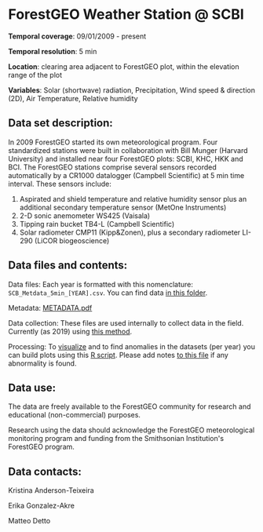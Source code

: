 # ForestGEO Weather Station @ SCBI

**Temporal coverage**: 09/01/2009 - present 

**Temporal resolution**: 5 min

**Location**: clearing area adjacent to ForestGEO plot, within the elevation range of the plot

**Variables**: Solar (shortwave) radiation, Precipitation, Wind speed & direction (2D), Air Temperature, Relative humidity 

## Data set description:
In 2009 ForestGEO started its own meteorological program. Four standardized stations were built in collaboration with Bill Munger (Harvard University) and installed near four ForestGEO plots: SCBI, KHC, HKK and BCI. The ForestGEO stations comprise several sensors recorded automatically by a CR1000 datalogger (Campbell Scientific) at 5 min time interval. These sensors include:
1)	Aspirated and shield temperature and relative humidity sensor plus an additional secondary temperature sensor (MetOne Instruments)
2)	 2-D sonic anemometer WS425 (Vaisala)
3)	Tipping rain bucket TB4-L (Campbell Scientific)
4)	Solar radiometer CMP11 (Kipp&Zonen), plus a secondary radiometer LI-290 (LiCOR biogeoscience)

## Data files and contents:
Data files: Each year is formatted with this nomenclature: `SCB_Metdata_5min_[YEAR].csv`. You can find data [in this folder](https://github.com/forestgeo/Climate/tree/master/Met_Station_Data/SCBI/ForestGEO_met_station-SCBI/Data).

Metadata: [METADATA.pdf](https://github.com/forestgeo/Climate/blob/master/Met_Station_Data/SCBI/ForestGEO_met_station-SCBI/Metadata/METADATA.pdf)

Data collection: These files are used internally to collect data in the field. Currently (as 2019) using [this method](https://github.com/forestgeo/Climate/blob/master/Met_Station_Data/SCBI/ForestGEO_met_station-SCBI/Data%20collection/weather_data_collection_wifi.docx).

Processing: To [visualize](https://github.com/forestgeo/Climate/tree/master/Met_Station_Data/SCBI/ForestGEO_met_station-SCBI/plots) and to find anomalies in the datasets (per year) you can build plots using this [R script](https://github.com/forestgeo/Climate/blob/master/scripts/format_met_tower_data_graphs.R). Please add notes [to this file](https://github.com/forestgeo/Climate/blob/master/Met_Station_Data/SCBI/ForestGEO_met_station-SCBI/data_anomalies.md) if any abnormality is found.

## Data use:

The data are freely available to the ForestGEO community for research and educational (non-commercial) purposes.

Research using the data should acknowledge the ForestGEO meteorological monitoring program and funding from the Smithsonian Institution's ForestGEO program.

## Data contacts:

Kristina Anderson-Teixeira

Erika Gonzalez-Akre

Matteo Detto
